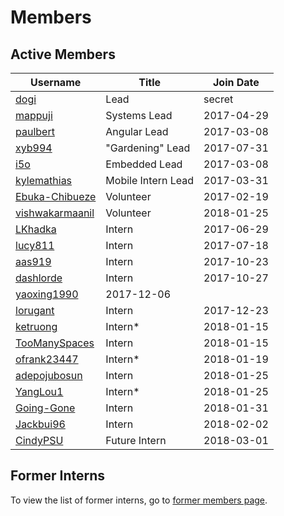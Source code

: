 # Members

## Active Members

|**Username**|**Title**|**Join Date**|
|------------|---------|-------------|
|[dogi](https://www.ole.org/our-team/stefan-unterhauser/)| Lead | secret |
|[mappuji](profiles/mappuji.md)| Systems Lead | 2017-04-29 |
|[paulbert](profiles/paulbert.md) | Angular Lead | 2017-03-08 |
|[xyb994](profiles/xyb994.md)| "Gardening" Lead | 2017-07-31 |
|[i5o](profiles/i5o.md)| Embedded Lead | 2017-03-08 |
|[kylemathias](profiles/kylemathias.md)| Mobile Intern Lead | 2017-03-31 |
|[Ebuka-Chibueze](profiles/Ebuka-Chibueze.md)| Volunteer | 2017-02-19 |
|[vishwakarmaanil](profiles/vishwakarmaanil.md)| Volunteer | 2018-01-25 |
|[LKhadka](profiles/LKhadka.md)| Intern | 2017-06-29 |
|[lucy811](profiles/lucy811.md)| Intern | 2017-07-18 |
|[aas919](profiles/aas919.md)| Intern | 2017-10-23 |
|[dashlorde](profiles/Dashlorde.md)| Intern | 2017-10-27 |
|[yaoxing1990](profiles/yaoxing1990.md)| 2017-12-06 |
|[lorugant](profiles/lorugant.md)| Intern | 2017-12-23 |
|[ketruong](profiles/ketruong.md)| Intern* | 2018-01-15 |
|[TooManySpaces](profiles/TooManySpaces.md)| Intern | 2018-01-15 |
|[ofrank23447](profiles/ofrank23447.md)| Intern* | 2018-01-19 |
|[adepojubosun](profiles/adepojubosun.md)| Intern | 2018-01-25 |
|[YangLou1](profiles/YangLou1.md)| Intern* | 2018-01-25 |
|[Going-Gone](profiles/Going-Gone.md)| Intern | 2018-01-31 |
|[Jackbui96](profiles/Jackbui96.md)| Intern | 2018-02-02 |
|[CindyPSU](profiles/cindypsu.md)| Future Intern | 2018-03-01 |

## Former Interns

To view the list of former interns, go to [former members page](vi-former-members.md).
